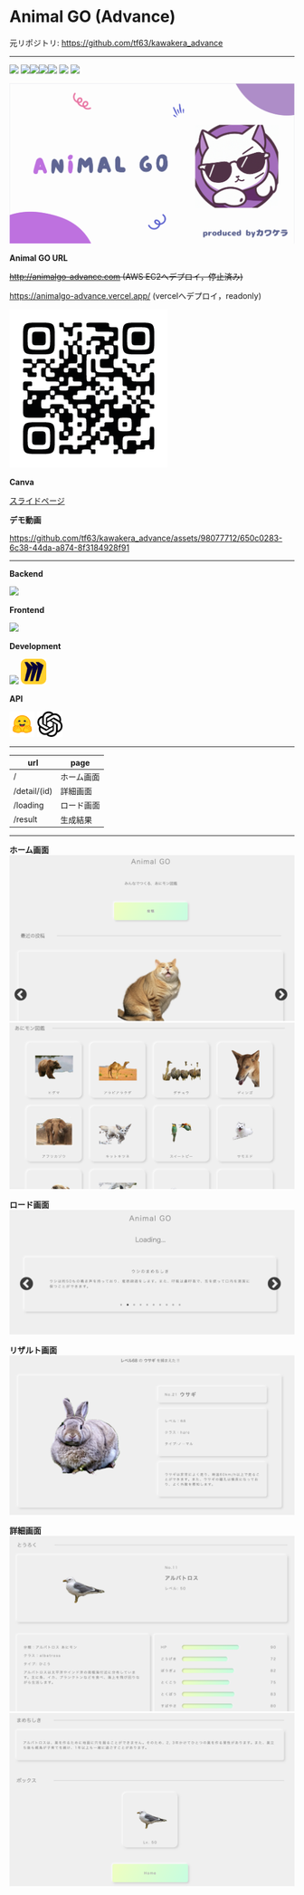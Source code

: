 # Animal GO (Advance)

元リポジトリ: https://github.com/tf63/kawakera_advance

---

![](https://github.com/tf63/kawakera_advance/actions/workflows/django.yml/badge.svg)
<img src="https://img.shields.io/badge/-Django-092E20.svg?logo=django&style=flat"><img src="https://img.shields.io/badge/-React-555.svg?logo=react&style=flat"><img src="https://img.shields.io/badge/-Docker-EEE.svg?logo=docker&style=flat"><img src="https://img.shields.io/badge/-Amazon%20AWS-232F3E.svg?logo=amazon-aws&style=flat">
![](https://img.shields.io/github/repo-size/tf63/kawakera_advance)
![](https://img.shields.io/github/languages/code-size/tf63/kawakera_advance)

![サムネイル](docs/img/thumbnail_animalgo.png)

**Animal GO URL**

~~http://animalgo-advance.com (AWS EC2へデプロイ，停止済み)~~

https://animalgo-advance.vercel.app/ (vercelへデプロイ，readonly)

<img src="docs/img/QR_118806.png">

**Canva**

[スライドページ](https://www.canva.com/design/DAFmniET5x0/J4Z1fpjKZrqM0rfMmCN9Yw/edit?utm_content=DAFmniET5x0&utm_campaign=designshare&utm_medium=link2&utm_source=sharebutton)



**デモ動画**

https://github.com/tf63/kawakera_advance/assets/98077712/650c0283-6c38-44da-a874-8f3184928f91


---

**Backend**

<img src="https://skillicons.dev/icons?i=py,django,postgres,nginx" />

**Frontend**

<img src="https://skillicons.dev/icons?i=ts,react,vite" />

**Development**

<img src="https://skillicons.dev/icons?i=docker,githubactions,figma,aws" /> <img src="docs/img/logos/miro.svg" width="45px">

**API**

<img src="docs/img/logos/huggingface.svg" width="45px"> <img src="docs/img/logos/openai.svg" width="45px">

---

| url | page |
| - | - |
| / | ホーム画面 |
| /detail/(id) | 詳細画面 |
| /loading | ロード画面 |
| /result | 生成結果 |

---
**ホーム画面**
![](docs/img/animalgo-home.png)
![](docs/img/animalgo_list.png)

**ロード画面**
![](docs/img/animalgo-loading.png)

**リザルト画面**
![](docs/img/animalgo_result.png)

**詳細画面**
![](docs/img/animalgo_detail.png)
![](docs/img/animalgo_trivia.png)
